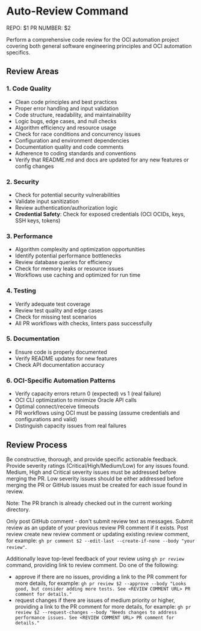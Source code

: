 # Auto-Review Command

REPO: $1
PR NUMBER: $2

Perform a comprehensive code review for the OCI automation project covering both general software engineering principles and OCI automation specifics.

## Review Areas

### 1. Code Quality
- Clean code principles and best practices
- Proper error handling and input validation
- Code structure, readability, and maintainability
- Logic bugs, edge cases, and null checks
- Algorithm efficiency and resource usage
- Check for race conditions and concurrency issues
- Configuration and environment dependencies
- Documentation quality and code comments
- Adherence to coding standards and conventions
- Verify that README.md and docs are updated for any new features or config changes

### 2. Security
- Check for potential security vulnerabilities
- Validate input sanitization
- Review authentication/authorization logic
- **Credential Safety**: Check for exposed credentials (OCI OCIDs, keys, SSH keys, tokens)

### 3. Performance
- Algorithm complexity and optimization opportunities
- Identify potential performance bottlenecks
- Review database queries for efficiency
- Check for memory leaks or resource issues
- Workflows use caching and optimized for run time

### 4. Testing
- Verify adequate test coverage
- Review test quality and edge cases
- Check for missing test scenarios
- All PR workflows with checks, linters pass successfully

### 5. Documentation
- Ensure code is properly documented
- Verify README updates for new features
- Check API documentation accuracy

### 6. OCI-Specific Automation Patterns
- Verify capacity errors return 0 (expected) vs 1 (real failure)
- OCI CLI optimization to minimize Oracle API calls
- Optimal connect/receive timeouts
- PR workflows using OCI must be passing (assume credentials and configurations and valid)
- Distinguish capacity issues from real failures

## Review Process

Be constructive, thorough, and provide specific actionable feedback.
Provide severity ratings (Critical/High/Medium/Low) for any issues found.
Medium, High and Critical severity issues must be addressed before merging the PR.
Low severity issues should be either addressed before merging the PR or GitHub issues must be created for each issue found in review.

Note: The PR branch is already checked out in the current working directory.

Only post GitHub comment - don't submit review text as messages.
Submit review as an update of your previous review PR comment if it exists.
Post review create new review comment or updating existing review comment, for example:
`gh pr comment $2 --edit-last --create-if-none --body "your review"`.

Additionally leave top-level feedback of your review using `gh pr review` command, providing link to review comment.
Do one of the following:
- approve if there are no issues, providing a link to the PR comment for more details, for example:
  `gh pr review $2 --approve --body "Looks good, but consider adding more tests. See <REVIEW COMMENT URL> PR comment for details."`
- request changes if there are issues of medium priority or higher, providing a link to the PR comment for more details, for example:
  `gh pr review $2 --request-changes --body "Needs changes to address performance issues. See <REVIEW COMMENT URL> PR comment for details."`
